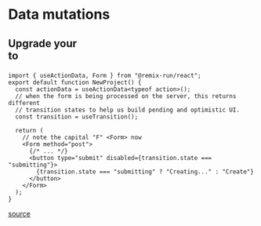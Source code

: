 # Data mutations

## Upgrade your <form> to <Form>

```tsx
import { useActionData, Form } from "@remix-run/react";
export default function NewProject() {
  const actionData = useActionData<typeof action>();
  // when the form is being processed on the server, this returns different
  // transition states to help us build pending and optimistic UI.
  const transition = useTransition();

  return (
    // note the capital "F" <Form> now
    <Form method="post">
      {/* ... */}
      <button type="submit" disabled={transition.state === "submitting"}>
        {transition.state === "submitting" ? "Creating..." : "Create"}
      </button>
    </Form>
  );
}
```

[source](https://remix.run/docs/en/v1/guides/data-writes#graduate-to-form-and-add-pending-ui)
